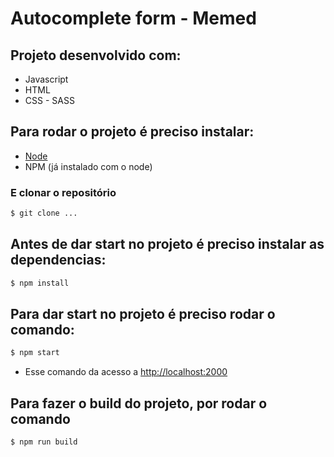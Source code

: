 # Autocomplete form - Memed

## Projeto desenvolvido com:
* Javascript
* HTML
* CSS - SASS

## Para rodar o projeto é preciso instalar:
* [Node](https://nodejs.org/en/download/)
* NPM (já instalado com o node)

### E clonar o repositório
```sh
$ git clone ...
```

## Antes de dar start no projeto é preciso instalar as dependencias:
```sh
$ npm install
```

## Para dar start no projeto é preciso rodar o comando:
```sh
$ npm start
```
* Esse comando da acesso a [http://localhost:2000](http://localhost:2000)


## Para fazer o build do projeto, por rodar o comando
```sh
$ npm run build
```
